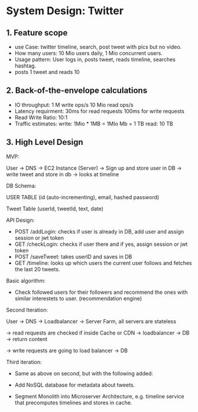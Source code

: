 # System Design:  Twitter

## 1. Feature scope

* use Case: twitter timeline, search, post tweet with pics but no video.
* How many users: 10 Mio users daily, 1 Mio concurrent users.
* Usage pattern: User logs in, posts tweet, reads timeline, searches hashtag.
* posts 1 tweet and reads 10

## 2. Back-of-the-envelope calculations

* IO throughput:
    1 M write ops/s
    10 Mio read ops/s
* Latency requirment:
    30ms for read requests
    100ms for write requests
* Read Write Ratio: 10:1
* Traffic estimates:
    write: 1Mio * 1MB  = 1MIo Mb = 1 TB
    read: 10 TB

## 3. High Level Design

MVP:

 User -> DNS -> EC2 Instance (Server) -> Sign up and store user in DB -> write tweet and store in db -> looks at timeline
 
DB Schema:

USER TABLE (id (auto-incrementing), email, hashed password)

Tweet Table (userId, tweetId, text, date)

API Design:

* POST /addLogin: checks if user  is already in DB, add user and assign session or jwt token
* GET /checkLogin: checks if user there and if yes, assign session or jwt token
* POST /saveTweet: takes userID and saves in DB
* GET /timeline: looks up which users the current user follows and fetches the last 20 tweets.

Basic algorithm:
* Check followed users for their followers and recommend the ones with similar interestets to user. (recommendation engine)

Second Iteration:

User -> DNS -> Loadbalancer -> Server Farm, all servers are stateless

-> read requests are checked if inside Cache or CDN -> loadbalancer -> DB -> return content

-> write requests are going to load balancer -> DB

Third iteration:

* Same as above on second, but with the following added:

* Add NoSQL database for metadata about tweets.

* Segment Monolith into Microserver Architecture, e.g. timeline service that precomputes timelines and stores in cache.
